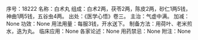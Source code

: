 序号：18222
名称：白术丸
组成：白术2两，茯苓2两，陈皮2两，砂仁1两5钱，神曲1两5钱，五谷虫4两。
出处：《医学心悟》卷三。
主治：气虚中满。
加减：None
功效：None
用法用量：每服3钱，开水送下。
制备方法：用荷叶、老米煎水，迭为丸。
临床应用：None
各家论述：None
用药禁忌：None
附注：None
